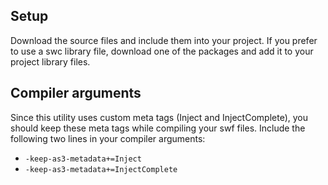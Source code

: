## Setup

Download the source files and include them into your project. If you prefer to use a swc library file, download one of the packages and add it to your project library files.

## Compiler arguments

Since this utility uses custom meta tags (Inject and InjectComplete), you should keep these meta tags while compiling your swf files. Include the following two lines in your compiler arguments:

* `-keep-as3-metadata+=Inject`
* `-keep-as3-metadata+=InjectComplete`